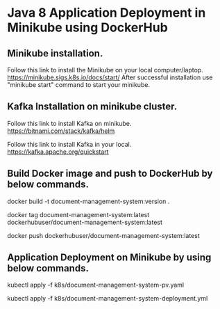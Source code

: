 # Java 8 Application Deployment in Minikube using DockerHub

## Minikube installation.
Follow this link to install the Minikube on your local computer/laptop.
https://minikube.sigs.k8s.io/docs/start/
After successful installation use "minikube start" command to start your minikube.

## Kafka Installation on minikube cluster.

Follow this link to install Kafka on minikube.
https://bitnami.com/stack/kafka/helm

Follow this link to install Kafka in your local.
https://kafka.apache.org/quickstart


## Build Docker image and push to DockerHub by below commands.

docker build -t document-management-system:version .

docker tag document-management-system:latest dockerhubuser/document-management-system:latest

docker push dockerhubuser/document-management-system:latest

## Application Deployment on Minikube by using below commands.

kubectl apply -f k8s/document-management-system-pv.yaml

kubectl apply -f k8s/document-management-system-deployment.yml

